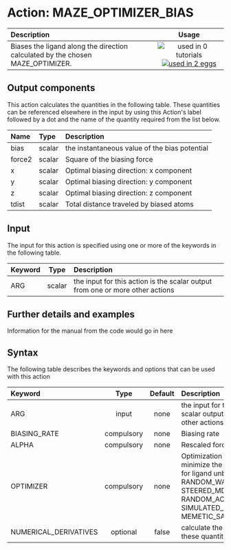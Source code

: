 # Action: MAZE_OPTIMIZER_BIAS

| Description    | Usage |
|:--------|:--------:|
| Biases the ligand along the direction calculated by the chosen MAZE_OPTIMIZER. | ![used in 0 tutorials](https://img.shields.io/badge/tutorials-0-red.svg)[![used in 2 eggs](https://img.shields.io/badge/nest-2-green.svg)](https://www.plumed-nest.org/browse.html?search=MAZE_OPTIMIZER_BIAS) | 

## Output components

This action calculates the quantities in the following table.  These quantities can be referenced elsewhere in the input by using this Action's label followed by a dot and the name of the quantity required from the list below.

| Name | Type | Description |
|:-------|:-----|:-------|
| bias | scalar | the instantaneous value of the bias potential | 
| force2 | scalar | Square of the biasing force | 
| x | scalar | Optimal biasing direction: x component | 
| y | scalar | Optimal biasing direction: y component | 
| z | scalar | Optimal biasing direction: z component | 
| tdist | scalar | Total distance traveled by biased atoms | 


## Input

The input for this action is specified using one or more of the keywords in the following table.

| Keyword |  Type | Description |
|:--------|:------:|:-----------|
| ARG | scalar | the input for this action is the scalar output from one or more other actions |


## Further details and examples 
Information for the manual from the code would go in here 
## Syntax 
The following table describes the keywords and options that can be used with this action 

| Keyword | Type | Default | Description |
|:-------|:----:|:-------:|:-----------|
| ARG | input | none | the input for this action is the scalar output from one or more other actions |
| BIASING_RATE | compulsory | none | Biasing rate |
| ALPHA | compulsory | none | Rescaled force constant |
| OPTIMIZER | compulsory | none | Optimization technique to minimize the collective variable for ligand     unbinding: RANDOM_WALK,                STEERED_MD,                RANDOM_ACCELERATION_MD,                SIMULATED_ANNEALING,                MEMETIC_SAMPLING |
| NUMERICAL_DERIVATIVES | optional | false |  calculate the derivatives for these quantities numerically |
